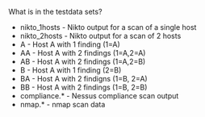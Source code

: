 <!--
Copyright 2013 Frank Breedijk

Licensed under the Apache License, Version 2.0 (the "License");
you may not use this file except in compliance with the License.
You may obtain a copy of the License at

http://www.apache.org/licenses/LICENSE-2.0

Unless required by applicable law or agreed to in writing, software
distributed under the License is distributed on an "AS IS" BASIS,
WITHOUT WARRANTIES OR CONDITIONS OF ANY KIND, either express or implied.
See the License for the specific language governing permissions and
limitations under the License.
-->
What is in the testdata sets?

* nikto_1hosts - Nikto output for a scan of a single host
* nikto_2hosts - Nikto output for a scan of 2 hosts
* A - Host A with 1 finding (1=A)
* AA - Host A with 2 findings (1=A,2=A)
* AB - Host A with 2 findings (1=A,2=B)
* B - Host A with 1 finding (2=B)
* BA - Host A with 2 findigns (1=B, 2=A)
* BB - Host A with 2 findings (1=B, 2=B)
* compliance.* - Nessus compliance scan output
* nmap.* - nmap scan data
